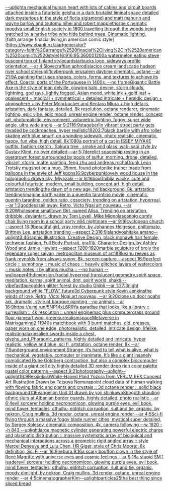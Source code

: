 [--uplight](https://www.ebank.nz/aiartgenerator?category=--uplight)[a mechanical human heart with lots of cables and circuit boards attached inside a futuristic geisha in a dark brutalist liminal space detailed dark mysterious in the style of floria sigismondi and matt mahurin and wayne barlow and tsutomu nihei and robert mapplethorpe cinematic moody](https://www.ebank.nz/aiartgenerator?category=a%2520mechanical%2520human%2520heart%2520with%2520lots%2520of%2520cables%2520and%2520circuit%2520boards%2520attached%2520inside%2520a%2520futuristic%2520geisha%2520in%2520a%2520dark%2520brutalist%2520liminal%2520space%2520detailed%2520dark%2520mysterious%2520in%2520the%2520style%2520of%2520floria%2520sigismondi%2520and%2520matt%2520mahurin%2520and%2520wayne%2520barlow%2520and%2520tsutomu%2520nihei%2520and%2520robert%2520mapplethorpe%2520cinematic%2520moody)[a small English society in 1800 travelling through the woods being watched by a native tribe who hide behind trees. Cinematic lighting.](https://www.ebank.nz/aiartgenerator?category=a%2520small%2520English%2520society%2520in%25201800%2520travelling%2520through%2520the%2520woods%2520being%2520watched%2520by%2520a%2520native%2520tribe%2520who%2520hide%2520behind%2520trees.%2520Cinematic%2520lighting.)[faith,arrange finacial,living,in american comic style](https://www.ebank.nz/aiartgenerator?category=faith%2Carrange%2520finacial%2Cliving%2Cin%2520american%2520comic%2520style)[16:9](https://www.ebank.nz/aiartgenerator?category=16%3A9)[16:9](https://www.ebank.nz/aiartgenerator?category=16%3A9)[5:3](https://www.ebank.nz/aiartgenerator?category=5%3A3)[6000](https://www.ebank.nz/aiartgenerator?category=6000)[1200](https://www.ebank.nz/aiartgenerator?category=1200)[a watermelon eating steve buscemi tom of finland style](https://www.ebank.nz/aiartgenerator?category=a%2520watermelon%2520eating%2520steve%2520buscemi%2520tom%2520of%2520finland%2520style)[card](https://www.ebank.nz/aiartgenerator?category=card)[starbucks logo, sideways profile orientation. --ar 4:5](https://www.ebank.nz/aiartgenerator?category=starbucks%2520logo%2C%2520sideways%2520profile%2520orientation.%2520--ar%25204%3A5)[lovecraftian aphrodisiac](https://www.ebank.nz/aiartgenerator?category=lovecraftian%2520aphrodisiac)[ice cream landscape hudson river school style](https://www.ebank.nz/aiartgenerator?category=ice%2520cream%2520landscape%2520hudson%2520river%2520school%2520style)[uplift](https://www.ebank.nz/aiartgenerator?category=uplift)[cyberpunk jerusalem daytime cinematic, octane --ar 21:9](https://www.ebank.nz/aiartgenerator?category=cyberpunk%2520jerusalem%2520daytime%2520cinematic%2C%2520octane%2520--ar%252021%3A9)[A painting that uses shapes, colors, forms, and textures to achieve its effect. Coastal ports of the Portuguese in 1400s. --no frame](https://www.ebank.nz/aiartgenerator?category=A%2520painting%2520that%2520uses%2520shapes%2C%2520colors%2C%2520forms%2C%2520and%2520textures%2520to%2520achieve%2520its%2520effect.%2520Coastal%2520ports%2520of%2520the%2520Portuguese%2520in%25201400s.%2520--no%2520frame)[Gigantic Battle Axe in the style of jean delville, glowing halo, devine, storm clouds, lightning, god rays, lightly fogged, Asian mood, white ink + gold leaf + opalescent + magical + symmetrical + detailed intricate + heraldic design + atmosphere + by Peter Mohrbacher and Kentaro Miura + high details, artstation, dark fantasy, detailed, 8k resolution, octane renderer, cinematic lighting, epic vibe, epic mood, unreal engine render, octane render, concept art, photorealistic, environment, volumetric lighting, foggy, super wide angle, ultra wide angle --ar 9:21](https://www.ebank.nz/aiartgenerator?category=Gigantic%2520Battle%2520Axe%2520in%2520the%2520style%2520of%2520jean%2520delville%2C%2520glowing%2520halo%2C%2520devine%2C%2520storm%2520clouds%2C%2520lightning%2C%2520god%2520rays%2C%2520lightly%2520fogged%2C%2520Asian%2520mood%2C%2520white%2520ink%2520%2B%2520gold%2520leaf%2520%2B%2520opalescent%2520%2B%2520magical%2520%2B%2520symmetrical%2520%2B%2520detailed%2520intricate%2520%2B%2520heraldic%2520design%2520%2B%2520atmosphere%2520%2B%2520by%2520Peter%2520Mohrbacher%2520and%2520Kentaro%2520Miura%2520%2B%2520high%2520details%2C%2520artstation%2C%2520dark%2520fantasy%2C%2520detailed%2C%25208k%2520resolution%2C%2520octane%2520renderer%2C%2520cinematic%2520lighting%2C%2520epic%2520vibe%2C%2520epic%2520mood%2C%2520unreal%2520engine%2520render%2C%2520octane%2520render%2C%2520concept%2520art%2C%2520photorealistic%2C%2520environment%2C%2520volumetric%2520lighting%2C%2520foggy%2C%2520super%2520wide%2520angle%2C%2520ultra%2520wide%2520angle%2520--ar%25209%3A21)[16:9](https://www.ebank.nz/aiartgenerator?category=16%3A9)[stage](https://www.ebank.nz/aiartgenerator?category=stage)[berlin vibrant street party gets invaded by cockroaches, hyper realistic](https://www.ebank.nz/aiartgenerator?category=berlin%2520vibrant%2520street%2520party%2520gets%2520invaded%2520by%2520cockroaches%2C%2520hyper%2520realistic)[1920](https://www.ebank.nz/aiartgenerator?category=1920)[3:7](https://www.ebank.nz/aiartgenerator?category=3%3A7)[black barbie with afro roller skating with blue smurf, on a winding sidewalk, photo realistic, cinematic, happy, fun vibe, high detail, 8k](https://www.ebank.nz/aiartgenerator?category=black%2520barbie%2520with%2520afro%2520roller%2520skating%2520with%2520blue%2520smurf%2C%2520on%2520a%2520winding%2520sidewalk%2C%2520photo%2520realistic%2C%2520cinematic%2C%2520happy%2C%2520fun%2520vibe%2C%2520high%2520detail%2C%25208k)[1080](https://www.ebank.nz/aiartgenerator?category=1080)[a portrait of a cat in ISSEY MIYAKE  outfits  ,fashion sketch  , Sakura tree , smoke and glass, wabi sabi style,by Gustav Klimt, no over detailed —ar 5:7](https://www.ebank.nz/aiartgenerator?category=a%2520portrait%2520of%2520a%2520cat%2520in%2520ISSEY%2520MIYAKE%2520%2520outfits%2520%2520%2Cfashion%2520sketch%2520%2520%2C%2520Sakura%2520tree%2520%2C%2520smoke%2520and%2520glass%2C%2520wabi%2520sabi%2520style%2Cby%2520Gustav%2520Klimt%2C%2520no%2520over%2520detailed%2520%E2%80%94ar%25205%3A7)[derelict spaceship resting in an overgrown forest surrounded by pools of sulfur, morning, drone, detailed, vibrant, storm, matte painting, feng zhu and andreas rocha](https://www.ebank.nz/aiartgenerator?category=derelict%2520spaceship%2520resting%2520in%2520an%2520overgrown%2520forest%2520surrounded%2520by%2520pools%2520of%2520sulfur%2C%2520morning%2C%2520drone%2C%2520detailed%2C%2520vibrant%2C%2520storm%2C%2520matte%2520painting%2C%2520feng%2520zhu%2520and%2520andreas%2520rocha)[Drunk Leon Trotsky mugshot on a mug, 35mm, found photo](https://www.ebank.nz/aiartgenerator?category=Drunk%2520Leon%2520Trotsky%2520mugshot%2520on%2520a%2520mug%2C%252035mm%2C%2520found%2520photo)[nike trainer made from balloons in the style of Jeff koons](https://www.ebank.nz/aiartgenerator?category=nike%2520trainer%2520made%2520from%2520balloons%2520in%2520the%2520style%2520of%2520Jeff%2520koons)[16:9](https://www.ebank.nz/aiartgenerator?category=16%3A9)[cyberpunk](https://www.ebank.nz/aiartgenerator?category=cyberpunk)[lovely wood house in the holographic drawn sky, Miyazaki  --ar 9:16](https://www.ebank.nz/aiartgenerator?category=lovely%2520wood%2520house%2520in%2520the%2520holographic%2520drawn%2520sky%2C%2520Miyazaki%2520%2520--ar%25209%3A16)[box](https://www.ebank.nz/aiartgenerator?category=box)[Ghibli](https://www.ebank.nz/aiartgenerator?category=Ghibli)[a wacky, cute and colourful futuristic, modern, small building, concept art, high detail, artstation trending](https://www.ebank.nz/aiartgenerator?category=a%2520wacky%2C%2520cute%2520and%2520colourful%2520futuristic%2C%2520modern%2C%2520small%2520building%2C%2520concept%2520art%2C%2520high%2520detail%2C%2520artstation%2520trending)[the dawn of a new age, hd background, 8k, artstation trending](https://www.ebank.nz/aiartgenerator?category=the%2520dawn%2520of%2520a%2520new%2520age%2C%2520hd%2520background%2C%25208k%2C%2520artstation%2520trending)[/imagine darth vader in a quentin tarantino movie, cinematic, quentin tarantino, golden ratio, cgsociety, trending on artstation, hyperreal, --ar 1:2](https://www.ebank.nz/aiartgenerator?category=/imagine%2520darth%2520vader%2520in%2520a%2520quentin%2520tarantino%2520movie%2C%2520cinematic%2C%2520quentin%2520tarantino%2C%2520golden%2520ratio%2C%2520cgsociety%2C%2520trending%2520on%2520artstation%2C%2520hyperreal%2C%2520--ar%25201%3A2)[goddess](https://www.ebank.nz/aiartgenerator?category=goddess)[sail away, Retro, Victo Ngai art nouveau,  --ar 9:20](https://www.ebank.nz/aiartgenerator?category=sail%2520away%2C%2520Retro%2C%2520Victo%2520Ngai%2520art%2520nouveau%2C%2520%2520--ar%25209%3A20)[Wholesome smalltown Girl, named Alisa, Trending on artstation, dribbble, deviantart, drawn by Tom Lovell, Mike Mignola](https://www.ebank.nz/aiartgenerator?category=Wholesome%2520smalltown%2520Girl%2C%2520named%2520Alisa%2C%2520Trending%2520on%2520artstation%2C%2520dribbble%2C%2520deviantart%2C%2520drawn%2520by%2520Tom%2520Lovell%2C%2520Mike%2520Mignola)[scan](https://www.ebank.nz/aiartgenerator?category=scan)[big comfy chair living room  in a school party  n64 nightmare  —ar 9:16](https://www.ebank.nz/aiartgenerator?category=big%2520comfy%2520chair%2520living%2520room%2520%2520in%2520a%2520school%2520party%2520%2520n64%2520nightmare%2520%2520%E2%80%94ar%25209%3A16)[cyclopean church --aspect 16:9](https://www.ebank.nz/aiartgenerator?category=cyclopean%2520church%2520--aspect%252016%3A9)[beautiful girl, vray render, by Johannes Helgeson, philtomato, Brittney Lee, artstation trending --aspect 2:3](https://www.ebank.nz/aiartgenerator?category=beautiful%2520girl%2C%2520vray%2520render%2C%2520by%2520Johannes%2520Helgeson%2C%2520philtomato%2C%2520Brittney%2520Lee%2C%2520artstation%2520trending%2520--aspect%25202%3A3)[16:9](https://www.ebank.nz/aiartgenerator?category=16%3A9)[island](https://www.ebank.nz/aiartgenerator?category=island)[yoshitaka amano](https://www.ebank.nz/aiartgenerator?category=yoshitaka%2520amano)[--uplight](https://www.ebank.nz/aiartgenerator?category=--uplight)[3:4](https://www.ebank.nz/aiartgenerator?category=3%3A4)[Graphic Illustration, Creative Design, black mohawk hair female, techwear fashion, Full Body Portrait, graffiti, Character Design, by Ashley Wood and Jamie Hewlett --aspect 1280:1920](https://www.ebank.nz/aiartgenerator?category=Graphic%2520Illustration%2C%2520Creative%2520Design%2C%2520black%2520mohawk%2520hair%2520female%2C%2520techwear%2520fashion%2C%2520Full%2520Body%2520Portrait%2C%2520graffiti%2C%2520Character%2520Design%2C%2520by%2520Ashley%2520Wood%2520and%2520Jamie%2520Hewlett%2520--aspect%25201280%3A1920)[marble sculpture of broly the legendary super saiyan, metropolitan museum of art](https://www.ebank.nz/aiartgenerator?category=marble%2520sculpture%2520of%2520broly%2520the%2520legendary%2520super%2520saiyan%2C%2520metropolitan%2520museum%2520of%2520art)[1](https://www.ebank.nz/aiartgenerator?category=1)[88](https://www.ebank.nz/aiartgenerator?category=88)[keanu reeves as frank reynolds from always sunny, 8k, screen capture --aspect 16:9](https://www.ebank.nz/aiartgenerator?category=keanu%2520reeves%2520as%2520frank%2520reynolds%2520from%2520always%2520sunny%2C%25208k%2C%2520screen%2520capture%2520--aspect%252016%3A9)[perfect circle :: symphony :: music of chaos :: heavily glitched layers of watercolors :: music notes :: by alfons mucha :: --no human --wallpaper](https://www.ebank.nz/aiartgenerator?category=perfect%2520circle%2520%3A%3A%2520symphony%2520%3A%3A%2520music%2520of%2520chaos%2520%3A%3A%2520heavily%2520glitched%2520layers%2520of%2520watercolors%2520%3A%3A%2520music%2520notes%2520%3A%3A%2520by%2520alfons%2520mucha%2520%3A%3A%2520--no%2520human%2520--wallpaper)[4thdimension,fractal,hyperreal,translucent,geometry,spirit,space,meditation, karma, spirit animal, dmt, spirit world, shakti,](https://www.ebank.nz/aiartgenerator?category=4thdimension%2Cfractal%2Chyperreal%2Ctranslucent%2Cgeometry%2Cspirit%2Cspace%2Cmeditation%2C%2520karma%2C%2520spirit%2520animal%2C%2520dmt%2C%2520spirit%2520world%2C%2520shakti%2C)[--vibefast](https://www.ebank.nz/aiartgenerator?category=--vibefast)[face](https://www.ebank.nz/aiartgenerator?category=face)[golden glitter forest by studio Ghibli  —ar 1:2](https://www.ebank.nz/aiartgenerator?category=golden%2520glitter%2520forest%2520by%2520studio%2520Ghibli%2520%2520%E2%80%94ar%25201%3A2)[7:3](https://www.ebank.nz/aiartgenerator?category=7%3A3)[night background white "FLOW" future3d Cyberpunk style Kevin Jenkins](https://www.ebank.nz/aiartgenerator?category=night%2520background%2520white%2520%22FLOW%22%2520future3d%2520Cyberpunk%2520style%2520Kevin%2520Jenkins)[the winds of love, Retro, Victo Ngai art nouveau,  --ar 9:20](https://www.ebank.nz/aiartgenerator?category=the%2520winds%2520of%2520love%2C%2520Retro%2C%2520Victo%2520Ngai%2520art%2520nouveau%2C%2520%2520--ar%25209%3A20)[close up door noahs ark, dramatic, style of baroque painting --no animals --ar 16:9](https://www.ebank.nz/aiartgenerator?category=close%2520up%2520door%2520noahs%2520ark%2C%2520dramatic%2C%2520style%2520of%2520baroque%2520painting%2520--no%2520animals%2520--ar%252016%3A9)[<https://s.mj.run/5NP14xL6R9Y>](https://www.ebank.nz/aiartgenerator?category=%3Chttps%3A//s.mj.run/5NP14xL6R9Y%3E)[a paradise that looks like a library :: surrealism :: 4k resolution :: unreal engine](https://www.ebank.nz/aiartgenerator?category=a%2520paradise%2520that%2520looks%2520like%2520a%2520library%2520%3A%3A%2520surrealism%2520%3A%3A%25204k%2520resolution%2520%3A%3A%2520unreal%2520engine)[mac plus computer](https://www.ebank.nz/aiartgenerator?category=mac%2520plus%2520computer)[grass ground floor gameart wool green](https://www.ebank.nz/aiartgenerator?category=grass%2520ground%2520floor%2520gameart%2520wool%2520green)[surrealism](https://www.ebank.nz/aiartgenerator?category=surrealism)[space](https://www.ebank.nz/aiartgenerator?category=space)[Metaverse in Matrix](https://www.ebank.nz/aiartgenerator?category=Metaverse%2520in%2520Matrix)[gaming](https://www.ebank.nz/aiartgenerator?category=gaming)[2:1](https://www.ebank.nz/aiartgenerator?category=2%3A1)[1940s matchbook with 3 burnt matches, old, creases, paper worn on one edge, photorealistic, detailed, intricate design, lifelike, realistic](https://www.ebank.nz/aiartgenerator?category=1940s%2520matchbook%2520with%25203%2520burnt%2520matches%2C%2520old%2C%2520creases%2C%2520paper%2520worn%2520on%2520one%2520edge%2C%2520photorealistic%2C%2520detailed%2C%2520intricate%2520design%2C%2520lifelike%2C%2520realistic)[galaxies](https://www.ebank.nz/aiartgenerator?category=galaxies)[alien swords inside a chest, glyphs_and_Pharaonic_patterns, highly detailed and intricate, hyper realistic, yellow and blue, sci fi, artstation, octane render, 8k --ar 7:5](https://www.ebank.nz/aiartgenerator?category=alien%2520swords%2520inside%2520a%2520chest%2C%2520glyphs_and_Pharaonic_patterns%2C%2520highly%2520detailed%2520and%2520intricate%2C%2520hyper%2520realistic%2C%2520yellow%2520and%2520blue%2C%2520sci%2520fi%2C%2520artstation%2C%2520octane%2520render%2C%25208k%2520--ar%25207%3A5)[underground   environment  Strange,  it’s hard to tell what is alive, what is mechanical, vegetable, computer or inanimate. It’s like a giant insanely complicated Rube Goldberg contraption, but also a complex biocomputer inside of a giant cell city highly detailed 3D render deep rich color palette pastel color patterns --aspect 9:21](https://www.ebank.nz/aiartgenerator?category=underground%2520%2520%2520environment%2520%2520Strange%2C%2520%2520it%E2%80%99s%2520hard%2520to%2520tell%2520what%2520is%2520alive%2C%2520what%2520is%2520mechanical%2C%2520vegetable%2C%2520computer%2520or%2520inanimate.%2520It%E2%80%99s%2520like%2520a%2520giant%2520insanely%2520complicated%2520Rube%2520Goldberg%2520contraption%2C%2520but%2520also%2520a%2520complex%2520biocomputer%2520inside%2520of%2520a%2520giant%2520cell%2520city%2520highly%2520detailed%25203D%2520render%2520deep%2520rich%2520color%2520palette%2520pastel%2520color%2520patterns%2520--aspect%25209%3A21)[photography](https://www.ebank.nz/aiartgenerator?category=photography)[--uplight](https://www.ebank.nz/aiartgenerator?category=--uplight)[--uplight](https://www.ebank.nz/aiartgenerator?category=--uplight)[16:9](https://www.ebank.nz/aiartgenerator?category=16%3A9)[Beksinkski](https://www.ebank.nz/aiartgenerator?category=Beksinkski)[White-Haired Plaid Yozora from VERUM REX Concept Art Illustration Drawn by Tetsuya Nomura](https://www.ebank.nz/aiartgenerator?category=White-Haired%2520Plaid%2520Yozora%2520from%2520VERUM%2520REX%2520Concept%2520Art%2520Illustration%2520Drawn%2520by%2520Tetsuya%2520Nomura)[point cloud data of human walking with flowing fabric and  plants and crystals :: 3d octane render :: solid black background](https://www.ebank.nz/aiartgenerator?category=point%2520cloud%2520data%2520of%2520human%2520walking%2520with%2520flowing%2520fabric%2520and%2520%2520plants%2520and%2520crystals%2520%3A%3A%25203d%2520octane%2520render%2520%3A%3A%2520solid%2520black%2520background)[1:1](https://www.ebank.nz/aiartgenerator?category=1%3A1)[Evangelion Unit 01 drawn by yoji shinkawa](https://www.ebank.nz/aiartgenerator?category=Evangelion%2520Unit%252001%2520drawn%2520by%2520yoji%2520shinkawa)[Shogoth shouting ethnic slurs at Albanian border guards, highly detailed, photo realistic --ar 6:4](https://www.ebank.nz/aiartgenerator?category=Shogoth%2520shouting%2520ethnic%2520slurs%2520at%2520Albanian%2520border%2520guards%2C%2520highly%2520detailed%2C%2520photo%2520realistic%2520--ar%25206%3A4)[evil sorcerer holding necronomicon, glowing purple eyes, evil book, mind flayer, tentacles, cthulhu, eldritch corruption, suit and tie, organic, by nekron, Craig mullins, 3d render, octane, unreal engine render --ar 4:5](https://www.ebank.nz/aiartgenerator?category=evil%2520sorcerer%2520holding%2520necronomicon%2C%2520glowing%2520purple%2520eyes%2C%2520evil%2520book%2C%2520mind%2520flayer%2C%2520tentacles%2C%2520cthulhu%2C%2520eldritch%2520corruption%2C%2520suit%2520and%2520tie%2C%2520organic%2C%2520by%2520nekron%2C%2520Craig%2520mullins%2C%25203d%2520render%2C%2520octane%2C%2520unreal%2520engine%2520render%2520--ar%25204%3A5)[Sci-fi flying through a massive foggy blade runner cities, mystical super detailed, by Sergey Kolesov, cinematic composition, 4k, camera following --w 1920 --h 843 --uplight](https://www.ebank.nz/aiartgenerator?category=Sci-fi%2520flying%2520through%2520a%2520massive%2520foggy%2520blade%2520runner%2520cities%2C%2520mystical%2520super%2520detailed%2C%2520by%2520Sergey%2520Kolesov%2C%2520cinematic%2520composition%2C%25204k%2C%2520camera%2520following%2520--w%25201920%2520--h%2520843%2520--uplight)[large magnetic cylinder generating  powerful electric charge and plasmatic distribution :: massive systematic array of biological and mechanical interactions across a geometric rigid angled array :: style Mercel Deneuve and Lulu Chen, HR Giger, style of Chris Moore:: 8k definition, Sci Fi --ar 16:9](https://www.ebank.nz/aiartgenerator?category=large%2520magnetic%2520cylinder%2520generating%2520%2520powerful%2520electric%2520charge%2520and%2520plasmatic%2520distribution%2520%3A%3A%2520massive%2520systematic%2520array%2520of%2520biological%2520and%2520mechanical%2520interactions%2520across%2520a%2520geometric%2520rigid%2520angled%2520array%2520%3A%3A%2520style%2520Mercel%2520Deneuve%2520and%2520Lulu%2520Chen%2C%2520HR%2520Giger%2C%2520style%2520of%2520Chris%2520Moore%3A%3A%25208k%2520definition%2C%2520Sci%2520Fi%2520--ar%252016%3A9)[nebura,](https://www.ebank.nz/aiartgenerator?category=nebura%2C)[9:16](https://www.ebank.nz/aiartgenerator?category=9%3A16)[a scary bouffon clown in the style of René Magritte with universe eyes and cosmic feelings --ar 9:16](https://www.ebank.nz/aiartgenerator?category=a%2520scary%2520bouffon%2520clown%2520in%2520the%2520style%2520of%2520Ren%C3%A9%2520Magritte%2520with%2520universe%2520eyes%2520and%2520cosmic%2520feelings%2520--ar%25209%3A16)[a stupid SMT leader](https://www.ebank.nz/aiartgenerator?category=a%2520stupid%2520SMT%2520leader)[evil sorcerer holding necronomicon, glowing purple eyes, evil book, mind flayer, tentacles, cthulhu, eldritch corruption, suit and tie, organic, moody dimlight, by nekron, Craig mullins, 3d render, octane, unreal engine render --ar 4:5](https://www.ebank.nz/aiartgenerator?category=evil%2520sorcerer%2520holding%2520necronomicon%2C%2520glowing%2520purple%2520eyes%2C%2520evil%2520book%2C%2520mind%2520flayer%2C%2520tentacles%2C%2520cthulhu%2C%2520eldritch%2520corruption%2C%2520suit%2520and%2520tie%2C%2520organic%2C%2520moody%2520dimlight%2C%2520by%2520nekron%2C%2520Craig%2520mullins%2C%25203d%2520render%2C%2520octane%2C%2520unreal%2520engine%2520render%2520--ar%25204%3A5)[cinematographer](https://www.ebank.nz/aiartgenerator?category=cinematographer)[Kim](https://www.ebank.nz/aiartgenerator?category=Kim)[--uplight](https://www.ebank.nz/aiartgenerator?category=--uplight)[particles](https://www.ebank.nz/aiartgenerator?category=particles)[25](https://www.ebank.nz/aiartgenerator?category=25)[the best thing since sliced bread](https://www.ebank.nz/aiartgenerator?category=the%2520best%2520thing%2520since%2520sliced%2520bread)
